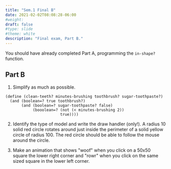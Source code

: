 ```yaml
---
title: "Sem.1 Final B"
date: 2021-02-02T08:08:28-06:00
#weight: 
draft: false
#type: slide
#theme: white
description: "Final exam, Part B." 
---
```


You should have already completed Part A, programming the `in-shape?`
function.

## Part B

1. Simplify as much as possible.

```
(define (clean-teeth? minutes-brushing toothbrush? sugar-toothpaste?)
  (and (boolean=? true toothbrush?)
       (and (boolean=? sugar-toothpaste? false)
            (booolean=? (not (< minutes-brushing 2))
                        true))))
```

2. Identify the type of model and write the draw handler (only!). A
   radius 10 solid red circle rotates around just inside the perimeter
   of a solid yellow circle of radius 100. The red circle should be
   able to follow the mouse around the circle.
   
3. Make an animation that shows "woof" when you click on a 50x50
   square the lower right corner and "rowr" when you click on the same
   sized square in the lower left corner.

    
